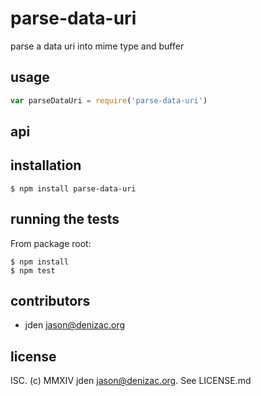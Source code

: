 # parse-data-uri
parse a data uri into mime type and buffer

## usage
```js
var parseDataUri = require('parse-data-uri')
```


## api


## installation

    $ npm install parse-data-uri


## running the tests

From package root:

    $ npm install
    $ npm test


## contributors

- jden <jason@denizac.org>


## license

ISC. (c) MMXIV jden <jason@denizac.org>. See LICENSE.md
